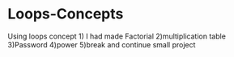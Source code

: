# Loops-Concepts
Using loops concept 1) I had made Factorial 2)multiplication  table 3)Password 4)power 5)break and continue small project
